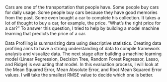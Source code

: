 Cars are one of the transportation that people have. Some people buy cars for daily usage. Some people buy cars because they have good memories from the past. Some even bought a car to complete his collection.
It takes a lot of thought to buy a car, for example, the price. “What’s the right price for a car?” To answer this question, I tried to help by building a model machine learning that predicts the price of a car. 

Data Profiling is summarizing data using descriptive statistics. Creating data profiling aims to have a strong understanding of data to compile framework analysis and visualize data.
The next stage after building a machine learning model (Linear Regression, Decision Tree, Random Forest Regressor, Lasso, and Ridge) is evaluating that model. In this evaluation process, I will look at the Mean Squared Error, Mean Absolute Error, and Root Mean Squared Error values. I will take the smallest RMSE value to decide which one is better.
